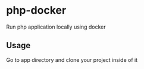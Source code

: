 # php-docker

Run php application locally using docker

## Usage

Go to app directory and clone your project inside of it
